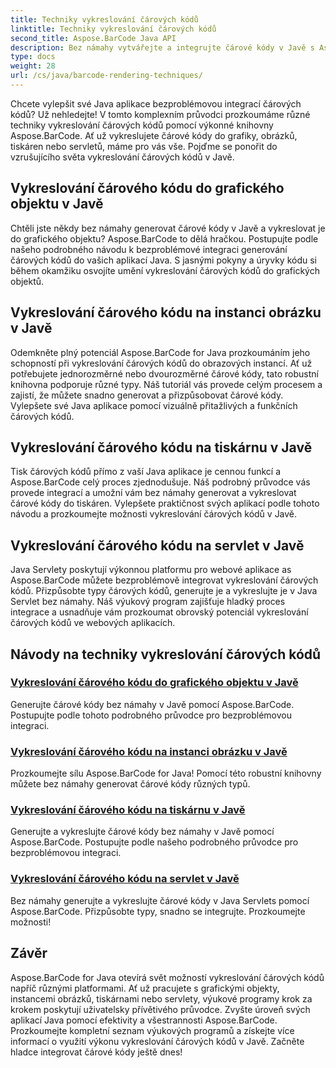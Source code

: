 ```yaml
---
title: Techniky vykreslování čárových kódů
linktitle: Techniky vykreslování čárových kódů
second_title: Aspose.BarCode Java API
description: Bez námahy vytvářejte a integrujte čárové kódy v Javě s Aspose.BarCode. Prozkoumejte podrobné výukové programy pro vykreslování čárových kódů na grafiku, obrázky, tiskárny a servlety.
type: docs
weight: 28
url: /cs/java/barcode-rendering-techniques/
---
```


Chcete vylepšit své Java aplikace bezproblémovou integrací čárových kódů? Už nehledejte! V tomto komplexním průvodci prozkoumáme různé techniky vykreslování čárových kódů pomocí výkonné knihovny Aspose.BarCode. Ať už vykreslujete čárové kódy do grafiky, obrázků, tiskáren nebo servletů, máme pro vás vše. Pojďme se ponořit do vzrušujícího světa vykreslování čárových kódů v Javě.

## Vykreslování čárového kódu do grafického objektu v Javě

Chtěli jste někdy bez námahy generovat čárové kódy v Javě a vykreslovat je do grafického objektu? Aspose.BarCode to dělá hračkou. Postupujte podle našeho podrobného návodu k bezproblémové integraci generování čárových kódů do vašich aplikací Java. S jasnými pokyny a úryvky kódu si během okamžiku osvojíte umění vykreslování čárových kódů do grafických objektů.

## Vykreslování čárového kódu na instanci obrázku v Javě

Odemkněte plný potenciál Aspose.BarCode for Java prozkoumáním jeho schopností při vykreslování čárových kódů do obrazových instancí. Ať už potřebujete jednorozměrné nebo dvourozměrné čárové kódy, tato robustní knihovna podporuje různé typy. Náš tutoriál vás provede celým procesem a zajistí, že můžete snadno generovat a přizpůsobovat čárové kódy. Vylepšete své Java aplikace pomocí vizuálně přitažlivých a funkčních čárových kódů.

## Vykreslování čárového kódu na tiskárnu v Javě

Tisk čárových kódů přímo z vaší Java aplikace je cennou funkcí a Aspose.BarCode celý proces zjednodušuje. Náš podrobný průvodce vás provede integrací a umožní vám bez námahy generovat a vykreslovat čárové kódy do tiskáren. Vylepšete praktičnost svých aplikací podle tohoto návodu a prozkoumejte možnosti vykreslování čárových kódů v Javě.

## Vykreslování čárového kódu na servlet v Javě

Java Servlety poskytují výkonnou platformu pro webové aplikace as Aspose.BarCode můžete bezproblémově integrovat vykreslování čárových kódů. Přizpůsobte typy čárových kódů, generujte je a vykreslujte je v Java Servlet bez námahy. Náš výukový program zajišťuje hladký proces integrace a usnadňuje vám prozkoumat obrovský potenciál vykreslování čárových kódů ve webových aplikacích.

## Návody na techniky vykreslování čárových kódů
### [Vykreslování čárového kódu do grafického objektu v Javě](./rendering-barcode-graphics-object/)
Generujte čárové kódy bez námahy v Javě pomocí Aspose.BarCode. Postupujte podle tohoto podrobného průvodce pro bezproblémovou integraci.
### [Vykreslování čárového kódu na instanci obrázku v Javě](./rendering-barcode-image-instance/)
Prozkoumejte sílu Aspose.BarCode for Java! Pomocí této robustní knihovny můžete bez námahy generovat čárové kódy různých typů.
### [Vykreslování čárového kódu na tiskárnu v Javě](./rendering-barcode-printer/)
Generujte a vykreslujte čárové kódy bez námahy v Javě pomocí Aspose.BarCode. Postupujte podle našeho podrobného průvodce pro bezproblémovou integraci.
### [Vykreslování čárového kódu na servlet v Javě](./rendering-barcode-servlet/)
Bez námahy generujte a vykreslujte čárové kódy v Java Servlets pomocí Aspose.BarCode. Přizpůsobte typy, snadno se integrujte. Prozkoumejte možnosti!

## Závěr
Aspose.BarCode for Java otevírá svět možností vykreslování čárových kódů napříč různými platformami. Ať už pracujete s grafickými objekty, instancemi obrázků, tiskárnami nebo servlety, výukové programy krok za krokem poskytují uživatelsky přívětivého průvodce. Zvyšte úroveň svých aplikací Java pomocí efektivity a všestrannosti Aspose.BarCode. Prozkoumejte kompletní seznam výukových programů a získejte více informací o využití výkonu vykreslování čárových kódů v Javě. Začněte hladce integrovat čárové kódy ještě dnes!